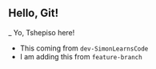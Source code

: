 ## Hello, Git!

_ Yo, Tshepiso here!
- This coming from `dev-SimonLearnsCode`
- I am adding this from `feature-branch` 